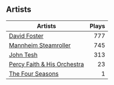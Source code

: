 ## Artists
Artists | Plays 
----- | -----: 
[David Foster](/artists/david-foster-58573) | 777
[Mannheim Steamroller](/artists/mannheim-steamroller-39605) | 745
[John Tesh](/artists/john-tesh-17592) | 313
[Percy Faith & His Orchestra](/artists/percy-faith-his-orchestra-20216) | 23
[The Four Seasons](/artists/the-four-seasons-204930) | 1

